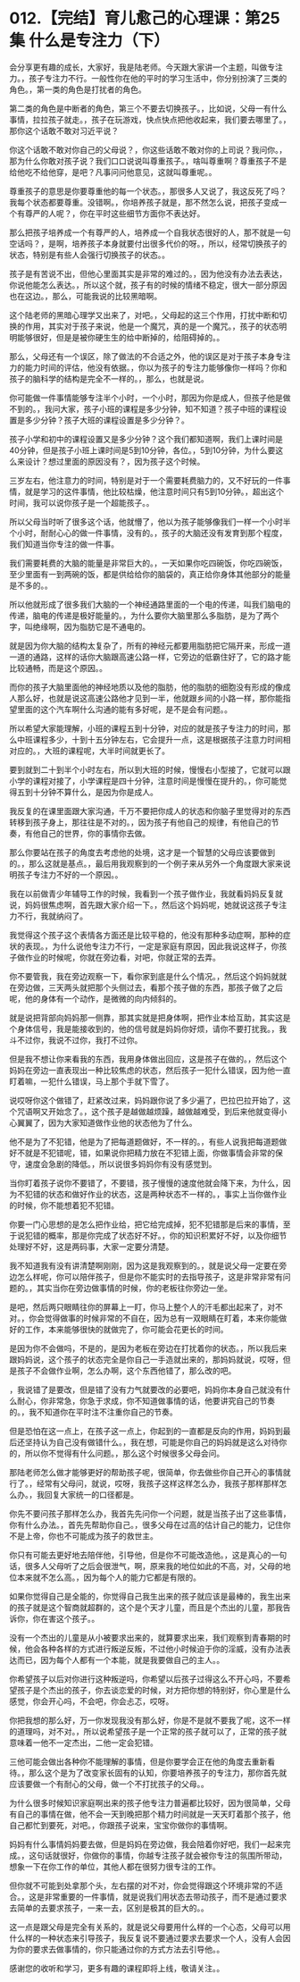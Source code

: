 # 012.【完结】育儿愈己的心理课：第25集 什么是专注力（下）

会分享更有趣的成长，大家好，我是陆老师。今天跟大家讲一个主题，叫做专注力。，孩子专注力不行。一般性你在他的平时的学习生活中，你分别扮演了三类的角色。，第一类的角色是打扰者的角色。

第二类的角色是中断者的角色，第三个不要去切换孩子。，比如说，父母一有什么事情，拉拉孩子就走。，孩子在玩游戏，快点快点把他收起来，我们要去哪里了。，那你这个话敢不敢对习近平说？

你这个话敢不敢对你自己的父母说？，你这些话敢不敢对你的上司说？我问你。，那为什么你敢对孩子说？我们口口说说叫尊重孩子。，啥叫尊重啊？尊重孩子不是给他吃不给他穿，是吧？凡事问问他意见，这就叫尊重呢。。

尊重孩子的意思是你要尊重他的每一个状态。，那很多人又说了，我这反死了吗？我每个状态都要尊重。没错啊。，你培养孩子就是，那不然怎么说，把孩子变成一个有尊严的人呢？，你在平时这些细节方面你不表达好。

那么把孩子培养成一个有尊严的人，培养成一个自我状态很好的人，那不就是一句空话吗？，是啊，培养孩子本身就要付出很多代价的呀。，所以，经常切换孩子的状态，特别是有些人会强行切换孩子的状态。。

孩子是有苦说不出，但他心里面其实是非常的难过的。，因为他没有办法去表达，你说他能怎么表达。，所以这个就，孩子有的时候的情绪不稳定，很大一部分原因也在这边。，那么，可能我说的比较黑暗啊。

这个陆老师的黑暗心理学又出来了，对吧。，父母起的这三个作用，打扰中断和切换的作用，其实对于孩子来说，他是一个魔咒，真的是一个魔咒。，孩子的状态明明能够很好，但是是被你硬生生的给中断掉的，给阻碍掉的。。

那么，父母还有一个误区，除了做法的不合适之外，他的误区是对于孩子本身专注力的能力时间的评估，他没有依据。，你以为孩子的专注力能够像你一样吗？你和孩子的脑科学的结构是完全不一样的。，那么，也就是说。

你可能做一件事情能够专注半个小时，一个小时，那因为你是成人，但孩子他是做不到的。，我问大家，孩子小班的课程是多少分钟，知不知道？孩子中班的课程设置是多少分钟？孩子大班的课程设置是多少分钟？。

孩子小学和初中的课程设置又是多少分钟？这个我们都知道啊，我们上课时间是40分钟，但是孩子小班上课时间是5到10分钟，各位。，5到10分钟，为什么要这么来设计？想过里面的原因没有？，因为孩子这个时候。

三岁左右，他注意力的时间，特别是对于一个需要耗费脑力的，又不好玩的一件事情，就是学习的这件事情，他比较枯燥，他注意时间只有5到10分钟。，超出这个时间，我可以说你孩子是一个超能孩子。。

所以父母当时听了很多这个话，他就懵了，他以为孩子能够像我们一样一个小时半个小时，耐耐心心的做一件事情，没有的。，孩子的大脑还没有发育到那个程度，我们知道当你专注的做一件事。

我们需要耗费的大脑的能量是非常巨大的。，一天如果你吃四碗饭，你吃四碗饭，至少里面有一到两碗的饭，都是供给给你的脑袋的，真正给你身体其他部分的能量是不多的。。

所以他就形成了很多我们大脑的一个神经通路里面的一个电的传递，叫我们脑电的传递，脑电的传递是极好能量的。，为什么要你大脑里那么多脂肪，是为了两个字，叫绝缘啊，因为脂肪它是不通电的。

就是因为你大脑的结构太复杂了，所有的神经元都要用脂肪把它隔开来，形成一道一道的通路，这样的话你大脑跟高速公路一样，它旁边的低霸住好了，它的路才能比较通畅，而是这个原因。。

而你的孩子大脑里面他的神经地质以及他的脂肪，他的脂肪的细胞没有形成的像成人那么好，也就是说这高速公路他才见到一半，他就跟乡间的小路一样，那你能指望里面的这个汽车啊什么沟通的能有多好呢，是不是会有问题。。

所以希望大家能理解，小班的课程五到十分钟，对应的就是孩子专注力的时间，那么中班课程多少，十到十五分钟左右，它会提升一点，这是根据孩子注意力时间相对应的。，大班的课程呢，大半时间就更长了。

要到就到二十到半个小时左右，所以到大班的时候，慢慢右小型接了，它就可以跟小学的课程对接了，小学课程是四十分钟，注意时间是慢慢在提升的。，你可能觉得五到十分钟不算什么，是因为你是成人。

我反复的在课里面跟大家沟通，千万不要把你成人的状态和你脑子里觉得对的东西转移到孩子身上，那往往是不对的。，因为孩子有他自己的规律，有他自己的节奏，有他自己的世界，你的事情你去做。

那么你要站在孩子的角度去考虑他的处境，这才是一个智慧的父母应该要做到的。，那么这就是基点。，最后用我观察到的一个例子来从另外一个角度跟大家来说明孩子专注力不好的一个原因。。

我在以前做青少年辅导工作的时候，我看到一个孩子做作业，我就看妈妈反复就说，妈妈很焦虑啊，首先跟大家介绍一下。，然后这个妈妈呢，她就说这孩子专注力不行，我就纳闷了。

我觉得这个孩子这个表情各方面还是比较平稳的，他没有那种多动症啊，那种的症状的表现。，为什么说他专注力不行，一定是家庭有原因，因此我说这样子，你孩子做作业的时候呢，你就在旁边看，对吧，你就正常的去弄。

你不要管我，我在旁边观察一下，看你家到底是什么个情况。，然后这个妈妈就就在旁边做，三天两头就把那个头侧过去，看那个孩子做的东西，那孩子做了之后呢，他的身体有一个动作，是微微的向内倾斜的。

就是说把背部向妈妈那一侧靠，那其实就是把身体啊，把作业本给互助，其实这是个身体信号，我是能接收到的，他的信号就是妈妈你好烦，请你不要打扰我。，我斗不过你，我说不过你，我打不过你。

但是我不想让你来看我的东西，我用身体做出回应，这是孩子在做的。，然后这个妈妈在旁边一直表现出一种比较焦虑的状态，然后孩子一犯什么错误，因为他一直盯着嘛，一犯什么错误，马上那个手就下雪了。

说哎呀你这个做错了，赶紧改过来，妈妈跟你说了多少遍了，巴拉巴拉开始了，这个咒语啊又开始念了。，这个孩子是越做越烦躁，越做越难受，到后来他就变得小心翼翼了，因为大家知道做作业他的状态他为了什么。

他不是为了不犯错，他是为了把每道题做好，不一样的。，有些人说我把每道题做好不就是不犯错呢，错，如果说你把精力放在不犯错上面，你做事情会非常的保守，速度会急剧的降低。，所以说很多妈妈你有没有感觉到。

当你盯着孩子说你不要错了，不要错，孩子慢慢的速度他就会降下来，为什么，因为不犯错的状态和做好作业的状态，这是两种状态不一样的。，事实上当你做作业的时候，你不能想着犯不犯错。

你要一门心思想的是怎么把作业给，把它给完成掉，犯不犯错那是后来的事情，至于说犯错的概率，那是你完成了状态好不好。，你的知识积累好不好，以及你细节处理好不好，这是两码事，大家一定要分清楚。

我不知道我有没有讲清楚啊刚刚，因为这是我观察到的。，就是说父母一定要在旁边怎么样呢，你可以陪伴孩子，但是你不能实时的去指导孩子，这是非常非常有问题的。，其实当你在旁边做事情的时候，你的老板往你旁边一坐。

是吧，然后两只眼睛往你的屏幕上一盯，你马上整个人的汗毛都出起来了，对不对。，你会觉得做事的时候非常的不自在，因为总有一双眼睛在盯着，本来你能做好的工作，本来能够很快的就做完了，你可能会花更长的时间。

是因为你不会做吗，不是的，是因为老板在旁边在打扰着你的状态。，所以我后来跟妈妈说，这个孩子的状态完全是你自己一手造就出来的，那妈妈就说，哎呀，但是孩子不会做作业啊，怎么办啊，这个东西他错了，那么改的吧。

，我说错了是要改，但是错了没有力气就要改的必要吧，妈妈你本身自己就没有什么耐心，你非常急，你急于求成，你不知道做事情的话，他要讲究自己的节奏的。，我不知道你在平时注不注重你自己的节奏。

但是恐怕在这一点上，在孩子这一点上，你起到的一直都是反向的作用，妈妈到最后还坚持认为自己没有做错什么。，我在想，可能是你自己的妈妈就是这么对待你的，所以你不觉得有什么问题。，那么这个时候很多父母会问。

那陆老师怎么做才能够更好的帮助孩子呢，很简单，你去做些你自己开心的事情就行了。，经常有父母问，就说，哎呀，我孩子这样这样怎么办，我孩子那样那样怎么办。，我回复大家统一的口径都是。

你先不要问孩子那样怎么办，我首先先问你一个问题，就是当孩子出了这些事情，你有什么办法。，首先先帮助你自己。，很多父母在过高的估计自己的能力，记住你不是上帝，你也不可能成为孩子的救世主。

你只有可能去更好地去陪伴他，引导他，但是你不可能改造他。，这是真心的一句话，很多人父母听了之后会很泄气，啊，原来我的地位如此的不高，对，父母的地位本来就不怎么高。，因为每个人的能力它都是有限的。

如果你觉得自己是全能的，你觉得自己我生出来的孩子就应该是最棒的，我生出来的孩子就是这个智商就超群的，这个是个天才儿童，而且是个杰出的儿童，那我告诉你，你在害这个孩子。。

没有一个杰出的儿童是从小被要求出来的，就算要求出来，我们观察到青春期的时候，他会各种各样的方式进行叛逆反叛，不过他小时候迫于你的淫威，没有办法表达而已，因为每个人都有一个本能，就是我要做自己的主人。。

你希望孩子以后对你进行这种叛逆吗，你希望以后孩子过得这么不开心吗，不要希望孩子是个杰出的孩子，你去谈恋爱的时候，对方把你想的特别好，你心里是什么感觉，你会开心吗，不会吧，你会忐忑，哎呀。

你把我想的那么好，万一你发现我没有那么好，你是不是就不要我了呢，这不一样的道理吗，对不对。，所以说希望孩子是一个正常的孩子就可以了，正常的孩子就意味着一他不一定杰出，二他一定会犯错。

三他可能会做出各种你不能理解的事情，但是你要学会正在他的角度去重新看待。，那么这个是为了改变家长固有的认知，你要培养孩子的专注力，那你首先就应该要做一个有耐心的父母，做一个不打扰孩子的父母。。

为什么很多时候知识家庭啊出来的孩子他专注力普遍都比较好，因为很简单，父母有自己的事情在做，他不会一天到晚把那个精力时间就是一天天盯着那个孩子，他自己都忙到要死，对吧。，你跟孩子说来，宝宝你做你的事情啊。

妈妈有什么事情妈妈要去做，但是妈妈在旁边做，我会陪着你好吧，我们一起来完成。，这句话就很好，你做你的事情，你越专注孩子就会被你专注的氛围所带动，想象一下在你工作的单位，其他人都在很努力很专注的工作。

但你就不可能到处拿那个头，左右摆的对不对，你会觉得跟这个环境非常的不适合。，这是非常重要的一件事情，就是说我们用状态去带动孩子，而不是通过要求去简单的去要求孩子，一来一去，区别是极其的巨大的。。

这一点是跟父母是完全有关系的，就是说父母要用什么样的一个心态，父母可以用什么样的一种状态来引导孩子，我反复说不要通过要求去要求一个人，没有人会因为你的要求去做事情的，你只能通过你的方式方法去引导他。。

感谢您的收听和学习，更多有趣的课程即将上线，敬请关注。。